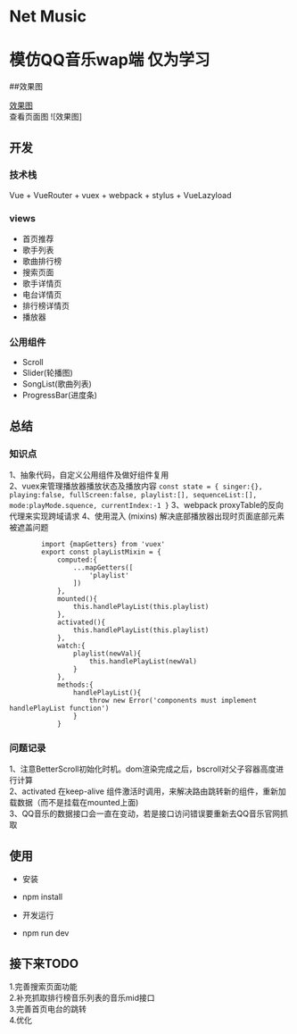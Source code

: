 # Net Music

# 模仿QQ音乐wap端 仅为学习

##效果图

[效果图](https://github.com/ITch8/NetMusic)  
查看页面图 ![效果图]

## 开发
### 技术栈

Vue + VueRouter + vuex + webpack + stylus + VueLazyload

### views
- 首页推荐
- 歌手列表
- 歌曲排行榜
- 搜索页面
- 歌手详情页
- 电台详情页
- 排行榜详情页
- 播放器

### 公用组件
- Scroll
- Slider(轮播图)
- SongList(歌曲列表)
- ProgressBar(进度条)

## 总结
### 知识点
  1、抽象代码，自定义公用组件及做好组件复用  
  2、vuex来管理播放器播放状态及播放内容
		```
			const state = {
				singer:{},
				playing:false,
				fullScreen:false,
				playlist:[],
				sequenceList:[],
				mode:playMode.squence,
				currentIndex:-1
			}
		```
  3、webpack proxyTable的反向代理来实现跨域请求
	4、使用混入 (mixins) 解决底部播放器出现时页面底部元素被遮盖问题  	
```
		import {mapGetters} from 'vuex'
		export const playListMixin = {
			computed:{
				...mapGetters([
					'playlist'
				])
			},
			mounted(){
				this.handlePlayList(this.playlist)
			},
			activated(){
				this.handlePlayList(this.playlist)
			},
			watch:{
				playlist(newVal){
					this.handlePlayList(newVal)
				}
			},
			methods:{
				handlePlayList(){
					throw new Error('components must implement handlePlayList function')
				}
			}
```


### 问题记录
  1、注意BetterScroll初始化时机。dom渲染完成之后，bscroll对父子容器高度进行计算  
  2、activated 在keep-alive 组件激活时调用，来解决路由跳转新的组件，重新加载数据（而不是挂载在mounted上面)  
	3、QQ音乐的数据接口会一直在变动，若是接口访问错误要重新去QQ音乐官网抓取

## 使用
* 安装
+ npm install

* 开发运行
+ npm run dev
 

## 接下来TODO  

   1.完善搜索页面功能    
   2.补充抓取排行榜音乐列表的音乐mid接口  
   3.完善首页电台的跳转  
   4.优化


